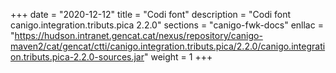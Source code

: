 +++
date        = "2020-12-12"
title       = "Codi font"
description = "Codi font canigo.integration.tributs.pica 2.2.0"
sections    = "canigo-fwk-docs"
enllac		= "https://hudson.intranet.gencat.cat/nexus/repository/canigo-maven2/cat/gencat/ctti/canigo.integration.tributs.pica/2.2.0/canigo.integration.tributs.pica-2.2.0-sources.jar"
weight		= 1
+++
